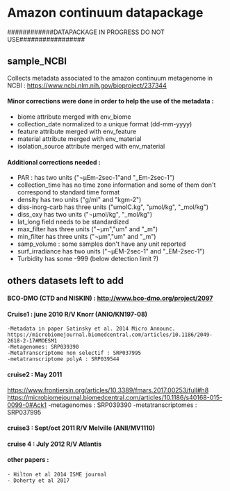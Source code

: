 # Amazon continuum datapackage

############DATAPACKAGE IN PROGRESS DO NOT USE#################

## sample_NCBI
Collects metadata associated to the amazon continuum metagenome in NCBI : https://www.ncbi.nlm.nih.gov/bioproject/237344

#### Minor corrections were done in order to help the use of the metadata :
  - biome attribute merged with env_biome
  - collection_date normalized to a unique format (dd-mm-yyyy)
  - feature attribute merged with env_feature
  - material attribute merged with env_material
  - isolation_source attribute merged with env_material

#### Additional corrections needed :
  - PAR : has two units ("¬µEm-2sec-1"and "_Em-2sec-1")
  - collection_time has no time zone information and some of them don't correspond to standard time format
  - density has two units ("g/ml" and "kgm-2")
  - diss-inorg-carb has three units ("umolC.kg", "µmol/kg", "_mol/kg")
  - diss_oxy has two units ("¬µmol/kg", "_mol/kg")
  - lat_long field needs to be standardized
  - max_filter has three units ("¬µm","um" and "_m") 
  - min_filter has three units ("¬µm","um" and "_m") 
  - samp_volume : some samples don't have any unit reported
  - surf_irradiance has two units ("¬µEM-2sec-1" and "_EM-2sec-1")
  - Turbidity has some -999 (below detection limit ?)

## others datasets left to add
#### BCO-DMO (CTD and NISKIN) : http://www.bco-dmo.org/project/2097

#### Cruise1 : june 2010 R/V Knorr (ANIO/KN197-08)
	-Metadata in paper Satinsky et al. 2014 Micro Announc. https://microbiomejournal.biomedcentral.com/articles/10.1186/2049-2618-2-17#MOESM1
	-Metagenomes: SRP039390
	-MetaTranscriptome non selectif : SRP037995
	-metatranscriptome polyA : SRP039544

#### cruise2 : May 2011
https://www.frontiersin.org/articles/10.3389/fmars.2017.00253/full#h8
https://microbiomejournal.biomedcentral.com/articles/10.1186/s40168-015-0099-0#Ack1
	-metagenomes : SRP039390
	-metatranscriptomes : SRP037995

#### cruise3 : Sept/oct 2011 R/V Melville (ANII/MV1110)

#### cruise 4 : July 2012 R/V Atlantis

#### other papers :
	- Hilton et al 2014 ISME journal
	- Doherty et al 2017 
